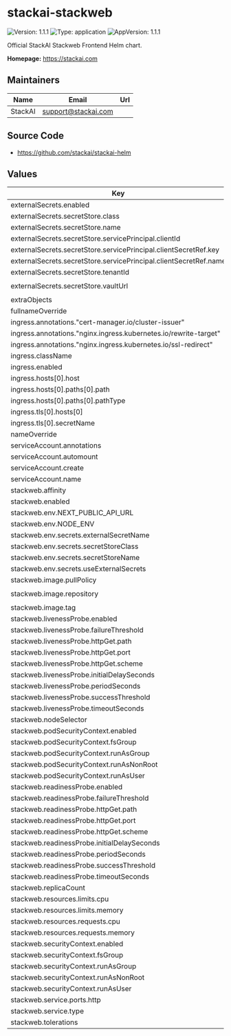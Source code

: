 # stackai-stackweb

![Version: 1.1.1](https://img.shields.io/badge/Version-1.1.1-informational?style=flat-square) ![Type: application](https://img.shields.io/badge/Type-application-informational?style=flat-square) ![AppVersion: 1.1.1](https://img.shields.io/badge/AppVersion-1.1.1-informational?style=flat-square)

Official StackAI Stackweb Frontend Helm chart.

**Homepage:** <https://stackai.com>

## Maintainers

| Name | Email | Url |
| ---- | ------ | --- |
| StackAI | <support@stackai.com> |  |

## Source Code

* <https://github.com/stackai/stackai-helm>

## Values

| Key | Type | Default | Description |
|-----|------|---------|-------------|
| externalSecrets.enabled | bool | `true` |  |
| externalSecrets.secretStore.class | string | `"azure-keyvault"` |  |
| externalSecrets.secretStore.name | string | `"azure-keyvault-store"` |  |
| externalSecrets.secretStore.servicePrincipal.clientId | string | `"your-client-id"` |  |
| externalSecrets.secretStore.servicePrincipal.clientSecretRef.key | string | `"client-secret"` |  |
| externalSecrets.secretStore.servicePrincipal.clientSecretRef.name | string | `"azure-keyvault-credentials"` |  |
| externalSecrets.secretStore.tenantId | string | `"your-tenant-id"` |  |
| externalSecrets.secretStore.vaultUrl | string | `"https://your-keyvault.vault.azure.net/"` |  |
| extraObjects | list | `[]` |  |
| fullnameOverride | string | `""` |  |
| ingress.annotations."cert-manager.io/cluster-issuer" | string | `"letsencrypt-prod"` |  |
| ingress.annotations."nginx.ingress.kubernetes.io/rewrite-target" | string | `"/"` |  |
| ingress.annotations."nginx.ingress.kubernetes.io/ssl-redirect" | string | `"false"` |  |
| ingress.className | string | `"nginx"` |  |
| ingress.enabled | bool | `true` |  |
| ingress.hosts[0].host | string | `"yourdomain.com"` |  |
| ingress.hosts[0].paths[0].path | string | `"/"` |  |
| ingress.hosts[0].paths[0].pathType | string | `"Prefix"` |  |
| ingress.tls[0].hosts[0] | string | `"yourdomain.com"` |  |
| ingress.tls[0].secretName | string | `"stackweb-tls"` |  |
| nameOverride | string | `""` |  |
| serviceAccount.annotations | object | `{}` |  |
| serviceAccount.automount | bool | `true` |  |
| serviceAccount.create | bool | `true` |  |
| serviceAccount.name | string | `""` |  |
| stackweb.affinity | object | `{}` |  |
| stackweb.enabled | bool | `true` |  |
| stackweb.env.NEXT_PUBLIC_API_URL | string | `"https://api.yourdomain.com"` |  |
| stackweb.env.NODE_ENV | string | `"production"` |  |
| stackweb.env.secrets.externalSecretName | string | `"stackweb-secrets"` |  |
| stackweb.env.secrets.secretStoreClass | string | `"azure-keyvault"` |  |
| stackweb.env.secrets.secretStoreName | string | `"azure-keyvault-store"` |  |
| stackweb.env.secrets.useExternalSecrets | bool | `true` |  |
| stackweb.image.pullPolicy | string | `"IfNotPresent"` |  |
| stackweb.image.repository | string | `"your-acr.azurecr.io/stackai/stackweb"` |  |
| stackweb.image.tag | string | `"latest"` |  |
| stackweb.livenessProbe.enabled | bool | `true` |  |
| stackweb.livenessProbe.failureThreshold | int | `3` |  |
| stackweb.livenessProbe.httpGet.path | string | `"/"` |  |
| stackweb.livenessProbe.httpGet.port | string | `"http"` |  |
| stackweb.livenessProbe.httpGet.scheme | string | `"HTTP"` |  |
| stackweb.livenessProbe.initialDelaySeconds | int | `30` |  |
| stackweb.livenessProbe.periodSeconds | int | `10` |  |
| stackweb.livenessProbe.successThreshold | int | `1` |  |
| stackweb.livenessProbe.timeoutSeconds | int | `5` |  |
| stackweb.nodeSelector | object | `{}` |  |
| stackweb.podSecurityContext.enabled | bool | `true` |  |
| stackweb.podSecurityContext.fsGroup | int | `1000` |  |
| stackweb.podSecurityContext.runAsGroup | int | `1000` |  |
| stackweb.podSecurityContext.runAsNonRoot | bool | `true` |  |
| stackweb.podSecurityContext.runAsUser | int | `1000` |  |
| stackweb.readinessProbe.enabled | bool | `true` |  |
| stackweb.readinessProbe.failureThreshold | int | `3` |  |
| stackweb.readinessProbe.httpGet.path | string | `"/"` |  |
| stackweb.readinessProbe.httpGet.port | string | `"http"` |  |
| stackweb.readinessProbe.httpGet.scheme | string | `"HTTP"` |  |
| stackweb.readinessProbe.initialDelaySeconds | int | `5` |  |
| stackweb.readinessProbe.periodSeconds | int | `5` |  |
| stackweb.readinessProbe.successThreshold | int | `1` |  |
| stackweb.readinessProbe.timeoutSeconds | int | `5` |  |
| stackweb.replicaCount | int | `1` |  |
| stackweb.resources.limits.cpu | string | `"500m"` |  |
| stackweb.resources.limits.memory | string | `"512Mi"` |  |
| stackweb.resources.requests.cpu | string | `"100m"` |  |
| stackweb.resources.requests.memory | string | `"256Mi"` |  |
| stackweb.securityContext.enabled | bool | `true` |  |
| stackweb.securityContext.fsGroup | int | `1000` |  |
| stackweb.securityContext.runAsGroup | int | `1000` |  |
| stackweb.securityContext.runAsNonRoot | bool | `true` |  |
| stackweb.securityContext.runAsUser | int | `1000` |  |
| stackweb.service.ports.http | int | `3000` |  |
| stackweb.service.type | string | `"ClusterIP"` |  |
| stackweb.tolerations | list | `[]` |  |
